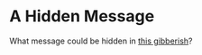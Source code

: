 # A Hidden Message

What message could be hidden in [this gibberish](https://github.com/siuryan/puzzles/blob/master/a-hidden-message/PUZZLE.txt)?
